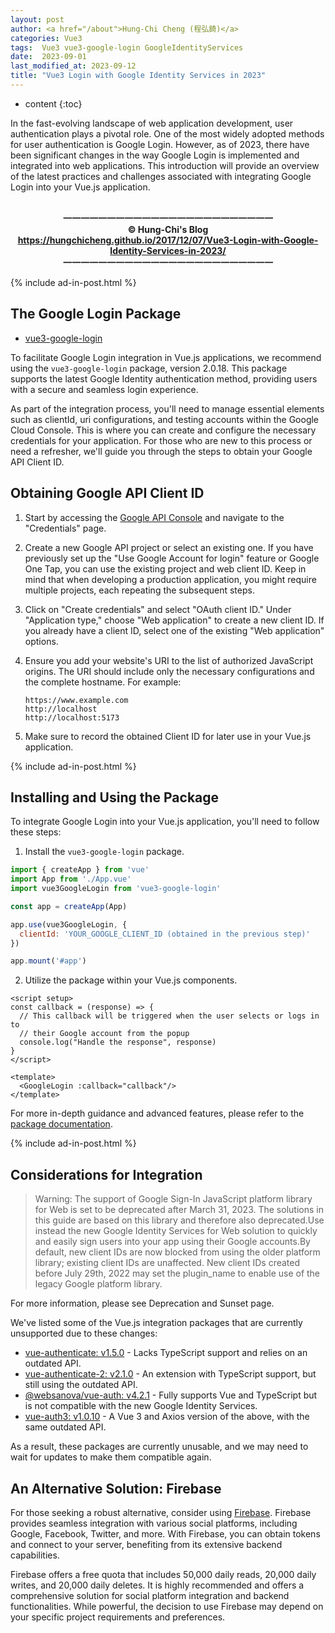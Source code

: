 ```yaml
---
layout: post
author: <a href="/about">Hung-Chi Cheng (程弘錡)</a>
categories: Vue3
tags:  Vue3 vue3-google-login GoogleIdentityServices
date:  2023-09-01
last_modified_at: 2023-09-12
title: "Vue3 Login with Google Identity Services in 2023"
---
```

<!--                Title 的建議最大長度                   -->

* content
{:toc}

<!-- 文章概要 -->
In the fast-evolving landscape of web application development, user authentication plays a pivotal role. One of the most widely adopted methods for user authentication is Google Login. However, as of 2023, there have been significant changes in the way Google Login is implemented and integrated into web applications. This introduction will provide an overview of the latest practices and challenges associated with integrating Google Login into your Vue.js application.
<!-- more -->


<!-- 著作權start -->
<center><b><br>
一一一一一一一一一一一一一一一一一一一一一一一一<br>
&copy; Hung-Chi's Blog<br>
<a href="https://hungchicheng.github.io/2023/09/01/Vue3-Login-with-Google-Identity-Services-in-2023/" id="link" target="_blank">
	https://hungchicheng.github.io/2017/12/07/Vue3-Login-with-Google-Identity-Services-in-2023/
</a><br>
一一一一一一一一一一一一一一一一一一一一一一一一
</b></center>
<!-- 著作權end -->

<!-- 手動放廣告 -->
{% include ad-in-post.html %}
<!-- 手動放廣告 -->


## The Google Login Package

- [vue3-google-login](https://www.npmjs.com/package/vue3-google-login)

To facilitate Google Login integration in Vue.js applications, we recommend using the `vue3-google-login` package, version 2.0.18. This package supports the latest Google Identity authentication method, providing users with a secure and seamless login experience.

As part of the integration process, you'll need to manage essential elements such as clientId, uri configurations, and testing accounts within the Google Cloud Console. This is where you can create and configure the necessary credentials for your application. For those who are new to this process or need a refresher, we'll guide you through the steps to obtain your Google API Client ID.

## Obtaining Google API Client ID

1. Start by accessing the [Google API Console](https://console.cloud.google.com/apis) and navigate to the "Credentials" page.
2. Create a new Google API project or select an existing one. If you have previously set up the "Use Google Account for login" feature or Google One Tap, you can use the existing project and web client ID. Keep in mind that when developing a production application, you might require multiple projects, each repeating the subsequent steps.
3. Click on "Create credentials" and select "OAuth client ID." Under "Application type," choose "Web application" to create a new client ID. If you already have a client ID, select one of the existing "Web application" options.
4. Ensure you add your website's URI to the list of authorized JavaScript origins. The URI should include only the necessary configurations and the complete hostname.
   For example:

   ```
   https://www.example.com
   http://localhost
   http://localhost:5173
   ```

5. Make sure to record the obtained Client ID for later use in your Vue.js application.

<!-- 手動放廣告 -->
{% include ad-in-post.html %}
<!-- 手動放廣告 -->

## Installing and Using the Package

To integrate Google Login into your Vue.js application, you'll need to follow these steps:

1. Install the `vue3-google-login` package.

```javascript
import { createApp } from 'vue'
import App from './App.vue'
import vue3GoogleLogin from 'vue3-google-login'

const app = createApp(App)

app.use(vue3GoogleLogin, {
  clientId: 'YOUR_GOOGLE_CLIENT_ID (obtained in the previous step)'
})

app.mount('#app')
```

2. Utilize the package within your Vue.js components.

```vue
<script setup>
const callback = (response) => {
  // This callback will be triggered when the user selects or logs in to
  // their Google account from the popup
  console.log("Handle the response", response)
}
</script>

<template>
  <GoogleLogin :callback="callback"/>
</template>
```

For more in-depth guidance and advanced features, please refer to the [package documentation](https://devbaji.github.io/vue3-google-login/).

<!-- 手動放廣告 -->
{% include ad-in-post.html %}
<!-- 手動放廣告 -->


## Considerations for Integration
> Warning: The support of Google Sign-In JavaScript platform library for Web is set to be deprecated after March 31, 2023. The solutions in this guide are based on this library and therefore also deprecated.Use instead the new Google Identity Services for Web solution to quickly and easily sign users into your app using their Google accounts.By default, new client IDs are now blocked from using the older platform library; existing client IDs are unaffected. New client IDs created before July 29th, 2022 may set the plugin_name to enable use of the legacy Google platform library.

For more information, please see Deprecation and Sunset page.

We've listed some of the Vue.js integration packages that are currently unsupported due to these changes:

- [vue-authenticate: v1.5.0](https://www.npmjs.com/package/vue-authenticate) - Lacks TypeScript support and relies on an outdated API.
- [vue-authenticate-2: v2.1.0](https://www.npmjs.com/package/vue-authenticate-2) - An extension with TypeScript support, but still using the outdated API.
- [@websanova/vue-auth: v4.2.1](https://www.npmjs.com/package/@websanova/vue-auth) - Fully supports Vue and TypeScript but is not compatible with the new Google Identity Services.
- [vue-auth3: v1.0.10](https://www.npmjs.com/package/vue-auth3) - A Vue 3 and Axios version of the above, with the same outdated API.

As a result, these packages are currently unusable, and we may need to wait for updates to make them compatible again.

## An Alternative Solution: Firebase

For those seeking a robust alternative, consider using [Firebase](https://firebase.google.com/). Firebase provides seamless integration with various social platforms, including Google, Facebook, Twitter, and more. With Firebase, you can obtain tokens and connect to your server, benefiting from its extensive backend capabilities.

Firebase offers a free quota that includes 50,000 daily reads, 20,000 daily writes, and 20,000 daily deletes. It is highly recommended and offers a comprehensive solution for social platform integration and backend functionalities. While powerful, the decision to use Firebase may depend on your specific project requirements and preferences.